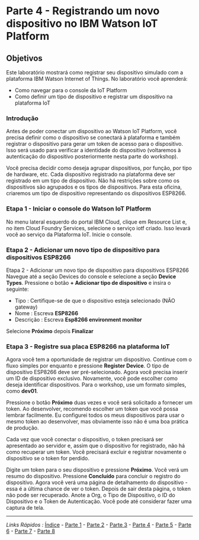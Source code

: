 # Parte 4 - Registrando um novo dispositivo no IBM Watson IoT Platform

## Objetivos

Este laboratório mostrará como registrar seu dispositivo simulado com a plataforma IBM Watson Internet of Things. No laboratório você aprenderá:

- Como navegar para o console da IoT Platform
- Como definir um tipo de dispositivo e registrar um dispositivo na plataforma IoT

### Introdução

Antes de poder conectar um dispositivo ao Watson IoT Platform, você precisa definir como o dispositivo se conectará à plataforma e também registrar o dispositivo para gerar um token de acesso para o dispositivo. Isso será usado para verificar a identidade do dispositivo (voltaremos à autenticação do dispositivo posteriormente nesta parte do workshop).

Você precisa decidir como deseja agrupar dispositivos, por função, por tipo de hardware, etc. Cada dispositivo registrado na plataforma deve ser registrado em um tipo de dispositivo. Não há restrições sobre como os dispositivos são agrupados e os tipos de dispositivos. Para esta oficina, criaremos um tipo de dispositivo representando os dispositivos ESP8266.

### Etapa 1 - Iniciar o console do Watson IoT Platform

No menu lateral esquerdo do portal IBM Cloud, clique em Resource List e, no item Cloud Foundry Services, selecione o serviço iotf criado. Isso levará você ao serviço da Plataforma IoT. Inicie o console.

### Etapa 2 - Adicionar um novo tipo de dispositivo para dispositivos ESP8266

Etapa 2 - Adicionar um novo tipo de dispositivo para dispositivos ESP8266 Navegue até a seção Devices do console e selecione a seção **Device Types**. Pressione o botão **+ Adicionar tipo de dispositivo** e insira o seguinte:

- Tipo : Certifique-se de que o dispositivo esteja selecionado (NÃO gateway)
- Nome : Escreva **ESP8266**
- Descrição : Escreva **Esp8266 environment monitor**

Selecione **Próximo** depois **Finalizar**

### Etapa 3 - Registre sua placa ESP8266 na plataforma IoT

Agora você tem a oportunidade de registrar um dispositivo. Continue com o fluxo simples por enquanto e pressione **Register Device**. O tipo de dispositivo ESP8266 deve ser pré-selecionado. Agora você precisa inserir um ID de dispositivo exclusivo. Novamente, você pode escolher como deseja identificar dispositivos. Para o workshop, use um formato simples, como **dev01**.

Pressione o botão **Próximo** duas vezes e você será solicitado a fornecer um token. Ao desenvolver, recomendo escolher um token que você possa lembrar facilmente. Eu configurei todos os meus dispositivos para usar o mesmo token ao desenvolver, mas obviamente isso não é uma boa prática de produção.

Cada vez que você conectar o dispositivo, o token precisará ser apresentado ao servidor e, assim que o dispositivo for registrado, não há como recuperar um token. Você precisará excluir e registrar novamente o dispositivo se o token for perdido.

Digite um token para o seu dispositivo e pressione **Próximo**. Você verá um resumo do dispositivo. Pressione **Concluído** para concluir o registro do dispositivo. Agora você verá uma página de detalhamento do dispositivo - essa é a última chance de ver o token. Depois de sair desta página, o token não pode ser recuperado. Anote a Org, o Tipo de Dispositivo, o ID do Dispositivo e o Token de Autenticação. Você pode até considerar fazer uma captura de tela.

***
*Links Rápidos :*
[Índice](https://github.com/cesariojr/iotmeetup/) - [Parte 1](/content/intro.md) - [Parte 2](/content/prereq.md) - [Parte 3](/content/boilerplate.md) - [Parte 4](/content/platform.md) - [Parte 5](/content/device.md) - [Parte 6](/content/view.md) - [Parte 7](/content/nodered.md) - [Parte 8](/content/next.md)

